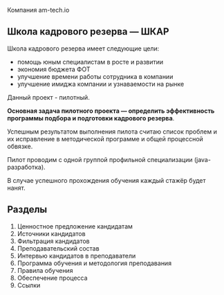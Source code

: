 Компания am-tech.io

## Школа кадрового резерва — ШКАР

Школа кадрового резерва имеет следующие цели:
- помощь юным специалистам в росте и развитии
- экономия бюджета ФОТ
- улучшение времени работы сотрудника в компании
- улучшение имиджа компании и узнаваемости на рынке

Данный проект - пилотный.

**Основная задача пилотного проекта — определить эффективность программы подбора и подготовки кадрового резерва**.

Успешным результатом выполнения пилота считаю список проблем и их исправление в методической программе и общей процессной обвязке.

Пилот проводим с одной группой профильной специализации (java-разработка).

В случае успешного прохождения обучения каждый стажёр будет нанят.

## Разделы

1. Ценностное предложение кандидатам
2. Источники кандидатов
3. Фильтрация кандидатов
4. Преподавательский состав
5. Интервью кандидатов в преподаватели
6. Программа обучения и методология преподавания
7. Правила обучения
8. Обеспечение процесса
9. Ссылки

